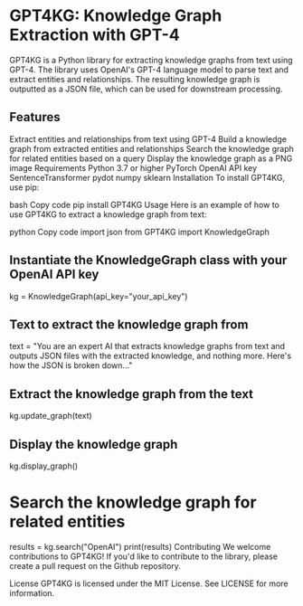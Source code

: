 # GPT4KG: Knowledge Graph Extraction with GPT-4
GPT4KG is a Python library for extracting knowledge graphs from text using GPT-4. The library uses OpenAI's GPT-4 language model to parse text and extract entities and relationships. The resulting knowledge graph is outputted as a JSON file, which can be used for downstream processing.

## Features
Extract entities and relationships from text using GPT-4
Build a knowledge graph from extracted entities and relationships
Search the knowledge graph for related entities based on a query
Display the knowledge graph as a PNG image
Requirements
Python 3.7 or higher
PyTorch
OpenAI API key
SentenceTransformer
pydot
numpy
sklearn
Installation
To install GPT4KG, use pip:

bash
Copy code
pip install GPT4KG
Usage
Here is an example of how to use GPT4KG to extract a knowledge graph from text:

python
Copy code
import json
from GPT4KG import KnowledgeGraph

## Instantiate the KnowledgeGraph class with your OpenAI API key
kg = KnowledgeGraph(api_key="your_api_key")

## Text to extract the knowledge graph from
text = "You are an expert AI that extracts knowledge graphs from text and outputs JSON files with the extracted knowledge, and nothing more. Here's how the JSON is broken down..."

## Extract the knowledge graph from the text
kg.update_graph(text)

## Display the knowledge graph
kg.display_graph()

# Search the knowledge graph for related entities
results = kg.search("OpenAI")
print(results)
Contributing
We welcome contributions to GPT4KG! If you'd like to contribute to the library, please create a pull request on the Github repository.

License
GPT4KG is licensed under the MIT License. See LICENSE for more information.
